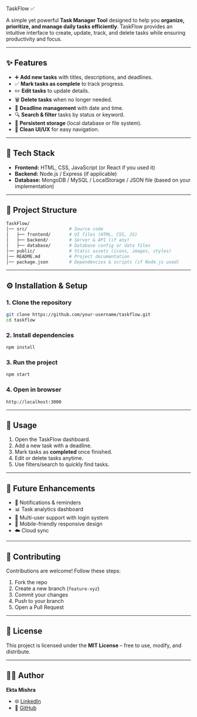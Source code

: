  TaskFlow ✅

A simple yet powerful **Task Manager Tool** designed to help you **organize, prioritize, and manage daily tasks efficiently**. TaskFlow provides an intuitive interface to create, update, track, and delete tasks while ensuring productivity and focus.

---

## ✨ Features  

* ➕ **Add new tasks** with titles, descriptions, and deadlines.
* ✅ **Mark tasks as complete** to track progress.
* ✏️ **Edit tasks** to update details.
* 🗑️ **Delete tasks** when no longer needed.
* 📅 **Deadline management** with date and time.
* 🔍 **Search & filter** tasks by status or keyword.
* 💾 **Persistent storage** (local database or file system).
* 🎨 **Clean UI/UX** for easy navigation.

---

## 🚀 Tech Stack

* **Frontend:** HTML, CSS, JavaScript (or React if you used it)
* **Backend:** Node.js / Express (if applicable)
* **Database:** MongoDB / MySQL / LocalStorage / JSON file (based on your implementation)

---

## 📂 Project Structure

```bash
TaskFlow/
│── src/                # Source code  
│   ├── frontend/       # UI files (HTML, CSS, JS)  
│   ├── backend/        # Server & API (if any)  
│   ├── database/       # Database config or data files  
│── public/             # Static assets (icons, images, styles)  
│── README.md           # Project documentation  
│── package.json        # Dependencies & scripts (if Node.js used)  
```

---

## ⚙️ Installation & Setup

### 1. Clone the repository

```bash
git clone https://github.com/your-username/taskflow.git
cd taskflow
```

### 2. Install dependencies

```bash
npm install
```

### 3. Run the project

```bash
npm start
```

### 4. Open in browser

```
http://localhost:3000
```

---

## 📌 Usage

1. Open the TaskFlow dashboard.
2. Add a new task with a deadline.
3. Mark tasks as **completed** once finished.
4. Edit or delete tasks anytime.
5. Use filters/search to quickly find tasks.

---

## 🎯 Future Enhancements

* 🔔 Notifications & reminders
* 📊 Task analytics dashboard
* 👥 Multi-user support with login system
* 📱 Mobile-friendly responsive design
* ☁️ Cloud sync

---

## 🤝 Contributing

Contributions are welcome! Follow these steps:

1. Fork the repo
2. Create a new branch (`feature-xyz`)
3. Commit your changes
4. Push to your branch
5. Open a Pull Request

---

## 📜 License

This project is licensed under the **MIT License** – free to use, modify, and distribute.

---

## 👩‍💻 Author

**Ekta Mishra**

* 🌐 [LinkedIn](https://www.linkedin.com/in/ekta-mishra-5734742a0?utm_source=share&utm_campaign=share_via&utm_content=profile&utm_medium=android_app)
* 🐙 [GitHub](https://github.com/EktaMishra12)
